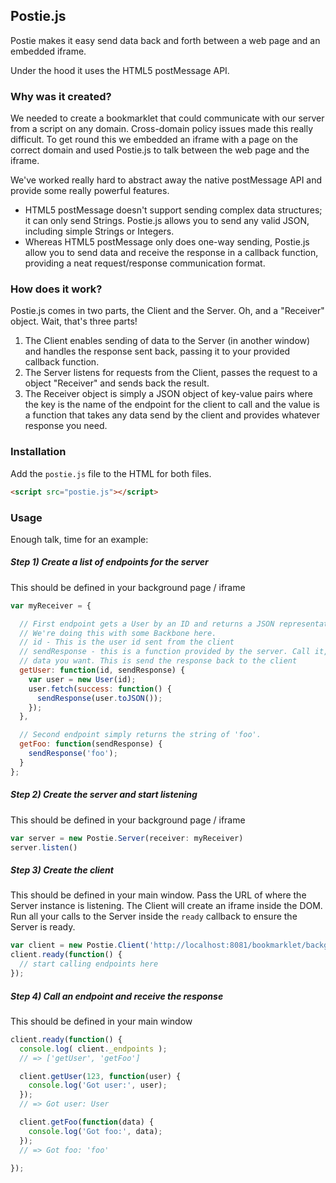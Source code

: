 ## Postie.js

Postie makes it easy send data back and forth between a web page and an embedded iframe.

Under the hood it uses the HTML5 postMessage API.

### Why was it created?

We needed to create a bookmarklet that could communicate with our server from a script on any domain. Cross-domain policy issues made this really difficult.
To get round this we embedded an iframe with a page on the correct domain and used Postie.js to talk between the web page and the iframe.

We've worked really hard to abstract away the native postMessage API and provide some really powerful features.

* HTML5 postMessage doesn't support sending complex data structures; it can only send Strings. Postie.js allows you to send any valid JSON, including simple Strings or Integers.
* Whereas HTML5 postMessage only does one-way sending, Postie.js allow you to send data and receive the response in a callback function, providing a neat request/response communication format.

### How does it work?

Postie.js comes in two parts, the Client and the Server. Oh, and a "Receiver" object. Wait, that's three parts!

1. The Client enables sending of data to the Server (in another window) and handles the response sent back, passing it to your provided callback function.
2. The Server listens for requests from the Client, passes the request to a object "Receiver" and sends back the result.
3. The Receiver object is simply a JSON object of key-value pairs where the key is the name of the endpoint for the client to call and the value is a function that takes any data send by the client and provides whatever response you need.

### Installation

Add the `postie.js` file to the HTML for both files.

```html
<script src="postie.js"></script>
```

### Usage

Enough talk, time for an example:

##### Step 1) Create a list of endpoints for the server

This should be defined in your background page / iframe

```javascript
var myReceiver = {

  // First endpoint gets a User by an ID and returns a JSON representation of it.
  // We're doing this with some Backbone here.
  // id - This is the user id sent from the client
  // sendResponse - this is a function provided by the server. Call it, passing any
  // data you want. This is send the response back to the client
  getUser: function(id, sendResponse) {
    var user = new User(id);
    user.fetch(success: function() {
      sendResponse(user.toJSON());
    });
  },

  // Second endpoint simply returns the string of 'foo'.
  getFoo: function(sendResponse) {
    sendResponse('foo');
  }
};
```

##### Step 2) Create the server and start listening

This should be defined in your background page / iframe

```javascript
var server = new Postie.Server(receiver: myReceiver)
server.listen()
```

##### Step 3) Create the client

This should be defined in your main window. Pass the URL of where the Server instance is listening. The Client will
create an iframe inside the DOM. Run all your calls to the Server inside the `ready` callback to ensure the Server is ready.

```javascript
var client = new Postie.Client('http://localhost:8081/bookmarklet/background.html');
client.ready(function() {
  // start calling endpoints here
});
```

##### Step 4) Call an endpoint and receive the response

This should be defined in your main window

```javascript
client.ready(function() {
  console.log( client._endpoints );
  // => ['getUser', 'getFoo']

  client.getUser(123, function(user) {
    console.log('Got user:', user);
  });
  // => Got user: User

  client.getFoo(function(data) {
    console.log('Got foo:', data);
  });
  // => Got foo: 'foo'

});
```
